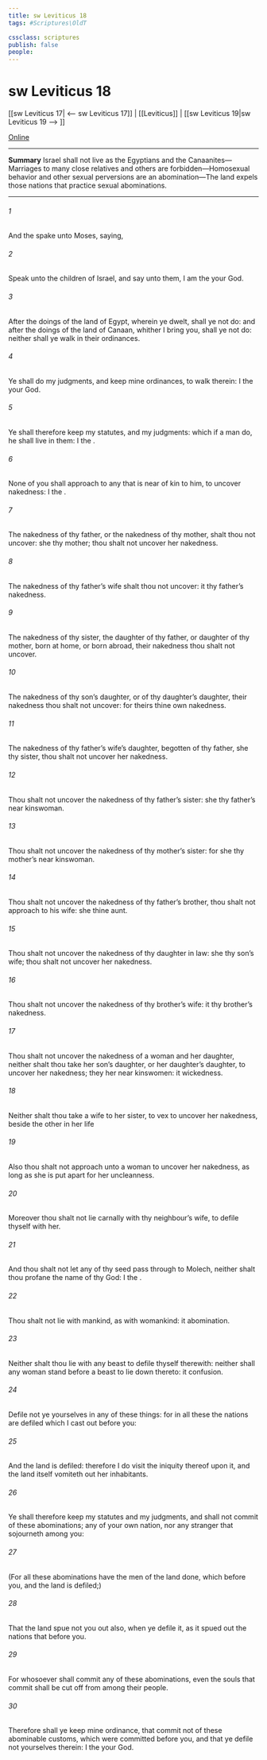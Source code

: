 ```yaml
---
title: sw Leviticus 18
tags: #Scriptures\OldT

cssclass: scriptures
publish: false
people:
---
```


# sw Leviticus 18
[[sw Leviticus 17| <-- sw Leviticus 17]] | [[Leviticus]] | [[sw Leviticus 19|sw Leviticus 19 --> ]]

[Online](https://churchofjesuschrist.org/study/scriptures/ot/lev/18?lang=eng)

---
__Summary__
Israel shall not live as the Egyptians and the Canaanites—Marriages to many close relatives and others are forbidden—Homosexual behavior and other sexual perversions are an abomination—The land expels those nations that practice sexual abominations.

---
###### 1 
And the  spake unto Moses, saying,

###### 2 
Speak unto the children of Israel, and say unto them, I am the  your God.

###### 3 
After the doings of the land of Egypt, wherein ye dwelt, shall ye not do: and after the doings of the land of Canaan, whither I bring you, shall ye not do: neither shall ye walk in their ordinances.

###### 4 
Ye shall do my judgments, and keep mine ordinances, to walk therein: I  the  your God.

###### 5 
Ye shall therefore keep my statutes, and my judgments: which if a man do, he shall live in them: I  the .

###### 6 
None of you shall approach to any that is near of kin to him, to uncover  nakedness: I  the .

###### 7 
The nakedness of thy father, or the nakedness of thy mother, shalt thou not uncover: she  thy mother; thou shalt not uncover her nakedness.

###### 8 
The nakedness of thy father’s wife shalt thou not uncover: it  thy father’s nakedness.

###### 9 
The nakedness of thy sister, the daughter of thy father, or daughter of thy mother,  born at home, or born abroad,  their nakedness thou shalt not uncover.

###### 10 
The nakedness of thy son’s daughter, or of thy daughter’s daughter,  their nakedness thou shalt not uncover: for theirs  thine own nakedness.

###### 11 
The nakedness of thy father’s wife’s daughter, begotten of thy father, she  thy sister, thou shalt not uncover her nakedness.

###### 12 
Thou shalt not uncover the nakedness of thy father’s sister: she  thy father’s near kinswoman.

###### 13 
Thou shalt not uncover the nakedness of thy mother’s sister: for she  thy mother’s near kinswoman.

###### 14 
Thou shalt not uncover the nakedness of thy father’s brother, thou shalt not approach to his wife: she  thine aunt.

###### 15 
Thou shalt not uncover the nakedness of thy daughter in law: she  thy son’s wife; thou shalt not uncover her nakedness.

###### 16 
Thou shalt not uncover the nakedness of thy brother’s wife: it  thy brother’s nakedness.

###### 17 
Thou shalt not uncover the nakedness of a woman and her daughter, neither shalt thou take her son’s daughter, or her daughter’s daughter, to uncover her nakedness;  they  her near kinswomen: it  wickedness.

###### 18 
Neither shalt thou take a wife to her sister, to vex  to uncover her nakedness, beside the other in her life 

###### 19 
Also thou shalt not approach unto a woman to uncover her nakedness, as long as she is put apart for her uncleanness.

###### 20 
Moreover thou shalt not lie carnally with thy neighbour’s wife, to defile thyself with her.

###### 21 
And thou shalt not let any of thy seed pass through  to Molech, neither shalt thou profane the name of thy God: I  the .

###### 22 
Thou shalt not lie with mankind, as with womankind: it  abomination.

###### 23 
Neither shalt thou lie with any beast to defile thyself therewith: neither shall any woman stand before a beast to lie down thereto: it  confusion.

###### 24 
Defile not ye yourselves in any of these things: for in all these the nations are defiled which I cast out before you:

###### 25 
And the land is defiled: therefore I do visit the iniquity thereof upon it, and the land itself vomiteth out her inhabitants.

###### 26 
Ye shall therefore keep my statutes and my judgments, and shall not commit  of these abominations;  any of your own nation, nor any stranger that sojourneth among you:

###### 27 
(For all these abominations have the men of the land done, which  before you, and the land is defiled;)

###### 28 
That the land spue not you out also, when ye defile it, as it spued out the nations that  before you.

###### 29 
For whosoever shall commit any of these abominations, even the souls that commit  shall be cut off from among their people.

###### 30 
Therefore shall ye keep mine ordinance, that  commit not  of these abominable customs, which were committed before you, and that ye defile not yourselves therein: I  the  your God.

